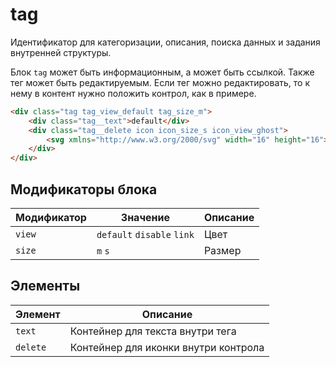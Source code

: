 # tag

Идентификатор для категоризации, описания, поиска данных и задания внутренней структуры.

Блок `tag` может быть информационным, а может быть ссылкой. Также тег может быть редактируемым. Если тег можно редактировать, то к нему в контент нужно положить контрол, как в примере.

``` html
<div class="tag tag_view_default tag_size_m">
    <div class="tag__text">default</div>
    <div class="tag__delete icon icon_size_s icon_view_ghost">
        <svg xmlns="http://www.w3.org/2000/svg" width="16" height="16"><path fill-rule="evenodd" d="M15 2.41L13.59 1 8 6.59 2.41 1 1 2.41 6.59 8 1 13.59 2.41 15 8 9.41 13.59 15 15 13.59 9.41 8z"/></svg>
    </div>
</div>
```


## Модификаторы блока

Модификатор | Значение                   | Описание
------------|----------------------------|-----------------
`view`      | `default` `disable` `link` | Цвет
`size`      | `m` `s`                    | Размер


## Элементы

Элемент     | Описание                 
------------|-------------------------------------
`text`      | Контейнер для текста внутри тега
`delete`    | Контейнер для иконки внутри контрола